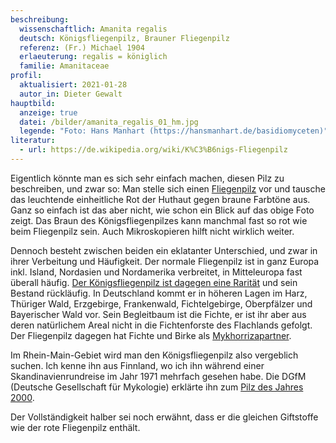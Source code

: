 ```yaml
---
beschreibung:
  wissenschaftlich: Amanita regalis
  deutsch: Königsfliegenpilz, Brauner Fliegenpilz
  referenz: (Fr.) Michael 1904
  erlaeuterung: regalis = königlich
  familie: Amanitaceae
profil:
  aktualisiert: 2021-01-28
  autor_in: Dieter Gewalt
hauptbild:
  anzeige: true
  datei: /bilder/amanita_regalis_01_hm.jpg
  legende: "Foto: Hans Manhart (https://hansmanhart.de/basidiomyceten)"
literatur:
  - url: https://de.wikipedia.org/wiki/K%C3%B6nigs-Fliegenpilz
---
```

Eigentlich könnte man es sich sehr einfach machen, diesen Pilz zu beschreiben, und zwar so: Man stelle sich einen [Fliegenpilz](/pilze/amanita-muscaria-fliegenpilz) vor und tausche das leuchtende einheitliche Rot der Huthaut gegen braune Farbtöne aus. Ganz so einfach ist das aber nicht, wie schon ein Blick auf das obige Foto zeigt. Das Braun des Königsfliegenpilzes kann manchmal fast so rot wie beim Fliegenpilz sein. Auch Mikroskopieren hilft nicht wirklich weiter.

Dennoch besteht zwischen beiden ein eklatanter Unterschied, und zwar in ihrer Verbeitung und Häufigkeit. Der normale Fliegenpilz ist in ganz Europa inkl. Island, Nordasien und Nordamerika verbreitet, in Mitteleuropa fast überall häufig. [Der Königsfliegenpilz ist dagegen eine Rarität](http://www.pilze-deutschland.de/organismen/amanita-regalis-fr-michael-1896) und sein Bestand rückläufig. In Deutschland kommt er in höheren Lagen im Harz, Thüriger Wald, Erzgebirge, Frankenwald, Fichtelgebirge, Oberpfälzer und Bayerischer Wald vor. Sein Begleitbaum ist die Fichte, er ist ihr aber aus deren natürlichem Areal nicht in die Fichtenforste des Flachlands gefolgt. Der Fliegenpilz dagegen hat Fichte und Birke als [Mykhorrizapartner](Mykhorriza "Glossar"). 

Im Rhein-Main-Gebiet wird man den Königsfliegenpilz also vergeblich suchen. Ich kenne ihn aus Finnland, wo ich ihn während einer Skandinavienrundreise im Jahr 1971 mehrfach gesehen habe. Die DGfM (Deutsche Gesellschaft für Mykologie) erklärte ihn zum [Pilz des Jahres 2000](https://www.dgfm-ev.de/pilz-des-jahres/2000-koenigsfliegenpilz).

Der Vollständigkeit halber sei noch erwähnt, dass er die gleichen Giftstoffe wie der rote Fliegenpilz enthält.
